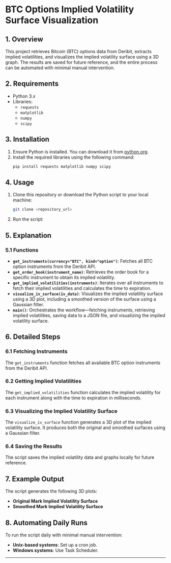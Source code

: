 # BTC Options Implied Volatility Surface Visualization

## 1. Overview
This project retrieves Bitcoin (BTC) options data from Deribit, extracts implied volatilities, and visualizes the implied volatility surface using a 3D graph. The results are saved for future reference, and the entire process can be automated with minimal manual intervention.

## 2. Requirements
- Python 3.x
- Libraries:
  - `requests`
  - `matplotlib`
  - `numpy`
  - `scipy`

## 3. Installation
1. Ensure Python is installed. You can download it from [python.org](https://www.python.org/downloads/).
2. Install the required libraries using the following command:
   ```sh
   pip install requests matplotlib numpy scipy
   ```

## 4. Usage
1. Clone this repository or download the Python script to your local machine:
   ```sh
   git clone <repository_url>
   ```
2. Run the script:

## 5. Explanation
### 5.1 Functions
- **`get_instruments(currency="BTC", kind="option")`**: Fetches all BTC option instruments from the Deribit API.
- **`get_order_book(instrument_name)`**: Retrieves the order book for a specific instrument to obtain its implied volatility.
- **`get_implied_volatilities(instruments)`**: Iterates over all instruments to fetch their implied volatilities and calculates the time to expiration.
- **`visualize_iv_surface(iv_data)`**: Visualizes the implied volatility surface using a 3D plot, including a smoothed version of the surface using a Gaussian filter.
- **`main()`**: Orchestrates the workflow—fetching instruments, retrieving implied volatilities, saving data to a JSON file, and visualizing the implied volatility surface.

## 6. Detailed Steps
### 6.1 Fetching Instruments
The `get_instruments` function fetches all available BTC option instruments from the Deribit API.

### 6.2 Getting Implied Volatilities
The `get_implied_volatilities` function calculates the implied volatility for each instrument along with the time to expiration in milliseconds.

### 6.3 Visualizing the Implied Volatility Surface
The `visualize_iv_surface` function generates a 3D plot of the implied volatility surface. It produces both the original and smoothed surfaces using a Gaussian filter.

### 6.4 Saving the Results
The script saves the implied volatility data and graphs locally for future reference.

## 7. Example Output
The script generates the following 3D plots:
- **Original Mark Implied Volatility Surface**
- **Smoothed Mark Implied Volatility Surface**

## 8. Automating Daily Runs
To run the script daily with minimal manual intervention:
- **Unix-based systems**: Set up a cron job.
- **Windows systems**: Use Task Scheduler.

---


